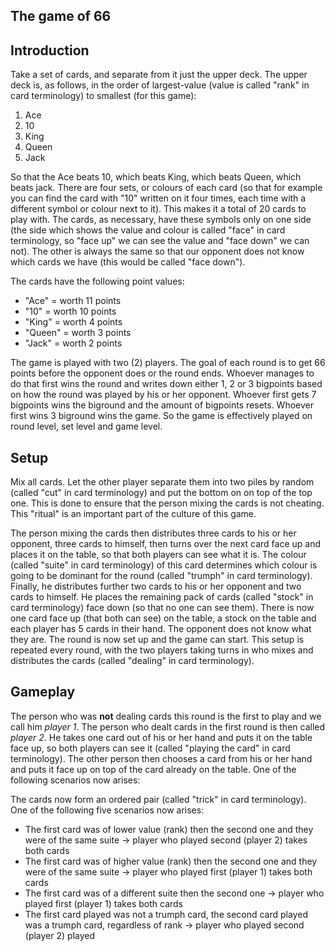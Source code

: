 The game of 66
--------------

## Introduction

Take a set of cards, and separate from it just the upper deck. The upper deck is, as follows, in the order of largest-value (value is called "rank" in card terminology) to smallest (for this game):

1. Ace
2. 10
3. King
4. Queen
5. Jack

So that the Ace beats 10, which beats King, which beats Queen, which beats jack. There are four sets, or colours of each card (so that for example you can find the card with "10" written on it four times, each time with a different symbol or colour next to it). This makes it a total of 20 cards to play with. The cards, as necessary, have these symbols only on one side (the side which shows the value and colour is called "face" in card terminology, so "face up" we can see the value and "face down" we can not). The other is always the same so that our opponent does not know which cards we have (this would be called "face down").


The cards have the following point values:
- "Ace" = worth 11 points
- "10" = worth 10 points
- "King" = worth 4 points
- "Queen" = worth 3 points
- "Jack" = worth 2 points


The game is played with two (2) players. The goal of each round is to get 66 points before the opponent does or the round ends. Whoever manages to do that first wins the round and writes down either 1, 2 or 3 bigpoints based on how the round was played by his or her opponent. Whoever first gets 7 bigpoints wins the biground and the amount of bigpoints resets. Whoever first wins 3 biground wins the game. So the game is effectively played on round level, set level and game level.


## Setup
Mix all cards. Let the other player separate them into two piles by random (called "cut" in card terminology) and put the bottom on on top of the top one. This is done to ensure that the person mixing the cards is not cheating. This "ritual" is an important part of the culture of this game.

The person mixing the cards then distributes three cards to his or her opponent, three cards to himself, then turns over the next card face up and places it on the table, so that both players can see what it is. The colour (called "suite" in card terminology) of this card determines which colour is going to be dominant for the round (called "trumph" in card terminology). Finally, he distributes further two cards to his or her opponent and two cards to himself. He places the remaining pack of cards (called "stock" in card terminology) face down (so that no one can see them). There is now one card face up (that both can see) on the table, a stock on the table and each player has 5 cards in their hand. The opponent does not know what they are. The round is now set up and the game can start. This setup is repeated every round, with the two players taking turns in who mixes and distributes the cards (called "dealing" in card terminology).

## Gameplay
The person who was __not__ dealing cards this round is the first to play and we call him _player 1_. The person who dealt cards in the first round is then called _player 2_. He takes one card out of his or her hand and puts it on the table face up, so both players can see it (called "playing the card" in card terminology). The other person then chooses a card from his or her hand and puts it face up on top of the card already on the table. One of the following scenarios now arises:

The cards now form an ordered pair (called "trick" in card terminology). One of the following five scenarios now arises:
- The first card was of lower value (rank) then the second one and they were of the same suite -> player who played second (player 2) takes both cards
- The first card was of higher value (rank) then the second one and they were of the same suite -> player who played first (player 1) takes both cards
- The first card was of a different suite then the second one -> player who played first (player 1) takes both cards
- The first card played was not a trumph card, the second card played was a trumph card, regardless of rank -> player who played second (player 2) played 
